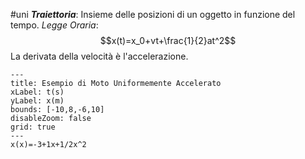 #uni 
___Traiettoria___: Insieme delle posizioni di un oggetto in funzione del tempo.
_Legge Oraria_: $$x(t)=x_0+vt+\frac{1}{2}at^2$$La derivata della velocità è l'accelerazione.

```functionplot
---
title: Esempio di Moto Uniformemente Accelerato
xLabel: t(s)
yLabel: x(m)
bounds: [-10,8,-6,10]
disableZoom: false
grid: true
---
x(x)=-3+1x+1/2x^2
```
